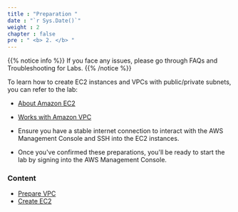 ```yaml
---
title : "Preparation "
date : "`r Sys.Date()`"
weight : 2
chapter : false
pre : " <b> 2. </b> "
---
```


{{% notice info %}}
If you face any issues, please go through FAQs and Troubleshooting for Labs.
{{% /notice %}}

To learn how to create EC2 instances and VPCs with public/private subnets, you can refer to the lab:
  - [About Amazon EC2](https://000004.awsstudygroup.com/en/)
  - [Works with Amazon VPC](https://000003.awsstudygroup.com/en/)

- Ensure you have a stable internet connection to interact with the AWS Management Console and SSH into the EC2 instances.
- Once you've confirmed these preparations, you'll be ready to start the lab by signing into the AWS Management Console.

### Content
  - [Prepare VPC](2.1-preparevpc/)
  - [Create EC2](2.2-createec2/)